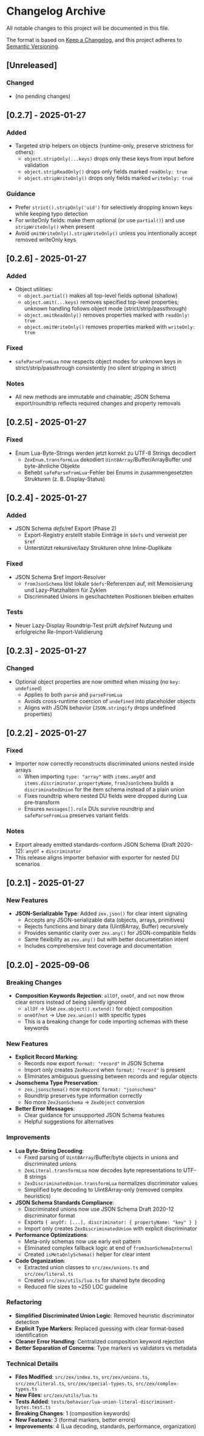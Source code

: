 # Changelog Archive

All notable changes to this project will be documented in this file.

The format is based on [Keep a Changelog](https://keepachangelog.com/en/1.0.0/),
and this project adheres to [Semantic Versioning](https://semver.org/spec/v2.0.0.html).

## [Unreleased]
### Changed
- (no pending changes)

## [0.2.7] - 2025-01-27

### Added
- Targeted strip helpers on objects (runtime-only, preserve strictness for others):
  - `object.stripOnly(...keys)` drops only these keys from input before validation
  - `object.stripReadOnly()` drops only fields marked `readOnly: true`
  - `object.stripWriteOnly()` drops only fields marked `writeOnly: true`

### Guidance
- Prefer `strict().stripOnly('uid')` for selectively dropping known keys while keeping typo detection
- For writeOnly fields: make them optional (or use `partial()`) and use `stripWriteOnly()` when present
- Avoid `omitWriteOnly().stripWriteOnly()` unless you intentionally accept removed writeOnly keys

## [0.2.6] - 2025-01-27

### Added
- Object utilities:
  - `object.partial()` makes all top-level fields optional (shallow)
  - `object.omit(...keys)` removes specified top-level properties; unknown handling follows object mode (strict/strip/passthrough)
  - `object.omitReadOnly()` removes properties marked with `readOnly: true`
  - `object.omitWriteOnly()` removes properties marked with `writeOnly: true`

### Fixed
- `safeParseFromLua` now respects object modes for unknown keys in strict/strip/passthrough consistently (no silent stripping in strict)

### Notes
- All new methods are immutable and chainable; JSON Schema export/roundtrip reflects required changes and property removals

## [0.2.5] - 2025-01-27

### Fixed
- Enum Lua-Byte-Strings werden jetzt korrekt zu UTF-8 Strings decodiert
  - `ZexEnum.transformLua` dekodiert `Uint8Array`/Buffer/ArrayBuffer und byte-ähnliche Objekte
  - Behebt `safeParseFromLua`-Fehler bei Enums in zusammengesetzten Strukturen (z. B. Display-Status)

## [0.2.4] - 2025-01-27

### Added
- JSON Schema $defs/$ref Export (Phase 2)
  - Export-Registry erstellt stabile Einträge in `$defs` und verweist per `$ref`
  - Unterstützt rekursive/lazy Strukturen ohne Inline-Duplikate

### Fixed
- JSON Schema $ref Import-Resolver
  - `fromJsonSchema` löst lokale `$defs`-Referenzen auf, mit Memoisierung und Lazy-Platzhaltern für Zyklen
  - Discriminated Unions in geschachtelten Positionen bleiben erhalten

### Tests
- Neuer Lazy-Display Roundtrip-Test prüft $defs/$ref Nutzung und erfolgreiche Re-Import-Validierung

## [0.2.3] - 2025-01-27

### Changed
- Optional object properties are now omitted when missing (no `key: undefined`)
  - Applies to both `parse` and `parseFromLua`
  - Avoids cross-runtime coercion of `undefined` into placeholder objects
  - Aligns with JSON behavior (`JSON.stringify` drops undefined properties)

## [0.2.2] - 2025-01-27

### Fixed
- Importer now correctly reconstructs discriminated unions nested inside arrays
  - When importing `type: "array"` with `items.anyOf` and `items.discriminator.propertyName`,
    `fromJsonSchema` builds a `discriminatedUnion` for the item schema instead of a plain union
  - Fixes roundtrip where nested DU fields were dropped during Lua pre-transform
  - Ensures `messages[].role` DUs survive roundtrip and `safeParseFromLua` preserves variant fields

### Notes
- Export already emitted standards-conform JSON Schema (Draft 2020-12): `anyOf` + `discriminator`
- This release aligns importer behavior with exporter for nested DU scenarios

## [0.2.1] - 2025-01-27

### New Features
- **JSON-Serializable Type**: Added `zex.json()` for clear intent signaling
  - Accepts any JSON-serializable data (objects, arrays, primitives)
  - Rejects functions and binary data (Uint8Array, Buffer) recursively
  - Provides semantic clarity over `zex.any()` for JSON-compatible fields
  - Same flexibility as `zex.any()` but with better documentation intent
  - Includes comprehensive test coverage and documentation

## [0.2.0] - 2025-09-06 

### Breaking Changes
- **Composition Keywords Rejection**: `allOf`, `oneOf`, and `not` now throw clear errors instead of being silently ignored
  - `allOf` → Use `zex.object().extend()` for object composition
  - `oneOf`/`not` → Use `zex.union()` with specific types
  - This is a breaking change for code importing schemas with these keywords

### New Features
- **Explicit Record Marking**: 
  - Records now export `format: "record"` in JSON Schema
  - Import only creates `ZexRecord` when `format: "record"` is present
  - Eliminates ambiguous guessing between records and regular objects
- **Jsonschema Type Preservation**:
  - `zex.jsonschema()` now exports `format: "jsonschema"`
  - Roundtrip preserves type information correctly
  - No more `ZexJsonSchema` → `ZexObject` conversion
- **Better Error Messages**:
  - Clear guidance for unsupported JSON Schema features
  - Helpful suggestions for alternatives

### Improvements
- **Lua Byte-String Decoding**:
  - Fixed parsing of `Uint8Array`/Buffer/byte objects in unions and discriminated unions
  - `ZexLiteral.transformLua` now decodes byte representations to UTF-8 strings
  - `ZexDiscriminatedUnion.transformLua` normalizes discriminator values
  - Simplified byte decoding to Uint8Array-only (removed complex heuristics)
- **JSON Schema Standards Compliance**:
  - Discriminated unions now use JSON Schema Draft 2020-12 discriminator format
  - Exports `{ anyOf: [...], discriminator: { propertyName: "key" } }`
  - Import only creates `ZexDiscriminatedUnion` with explicit discriminator
- **Performance Optimizations**:
  - Meta-only schemas now use early exit pattern
  - Eliminated complex fallback logic at end of `fromJsonSchemaInternal`
  - Created `isMetaOnlySchema()` helper for clear intent
- **Code Organization**:
  - Extracted union classes to `src/zex/unions.ts` and `src/zex/literal.ts`
  - Created `src/zex/utils/lua.ts` for shared byte decoding
  - Reduced file sizes to ~250 LOC guideline

### Refactoring
- **Simplified Discriminated Union Logic**: Removed heuristic discriminator detection
- **Explicit Type Markers**: Replaced guessing with clear format-based identification
- **Cleaner Error Handling**: Centralized composition keyword rejection
- **Better Separation of Concerns**: Type markers vs validators vs metadata

### Technical Details
- **Files Modified**: `src/zex/index.ts`, `src/zex/unions.ts`, `src/zex/literal.ts`, `src/zex/special-types.ts`, `src/zex/complex-types.ts`
- **New Files**: `src/zex/utils/lua.ts`
- **Tests Added**: `tests/behavior/lua-union-literal-discriminant-bytes.test.ts`
- **Breaking Changes**: 1 (composition keywords)
- **New Features**: 3 (format markers, better errors)
- **Improvements**: 4 (Lua decoding, standards, performance, organization)
